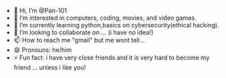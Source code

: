 - 👋 Hi, I’m @Pan-101
- 👀 I’m interested in computers, coding, movies, and video games.
- 🌱 I’m currently learning python,basics on cybersecurity(ethical hacking).
- 💞️ I’m looking to collaborate on ... (i have no idea!)
- 📫 How to reach me "gmail" but me wont tell...
- 😄 Pronouns: he/him
- ⚡ Fun fact: i have very close friends and it is very hard to become my friend ... unless i like you!

<!---
Pan-101/Pan-101 is a ✨ special ✨ repository because its `README.md` (this file) appears on your GitHub profile.
You can click the Preview link to take a look at your changes.
--->
